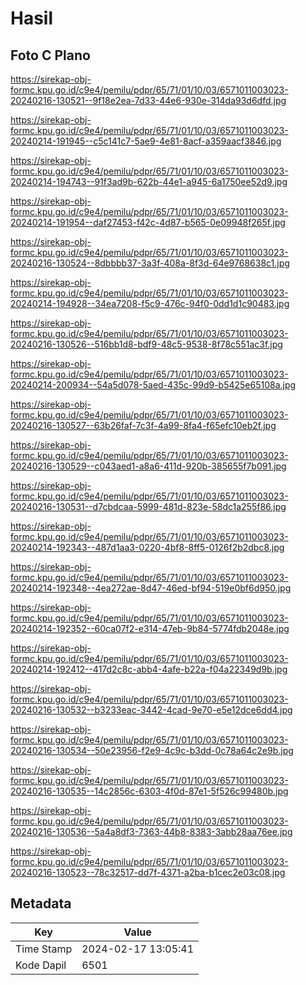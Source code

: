 # Hasil

## Foto C Plano

https://sirekap-obj-formc.kpu.go.id/c9e4/pemilu/pdpr/65/71/01/10/03/6571011003023-20240216-130521--9f18e2ea-7d33-44e6-930e-314da93d6dfd.jpg

https://sirekap-obj-formc.kpu.go.id/c9e4/pemilu/pdpr/65/71/01/10/03/6571011003023-20240214-191945--c5c141c7-5ae9-4e81-8acf-a359aacf3846.jpg

https://sirekap-obj-formc.kpu.go.id/c9e4/pemilu/pdpr/65/71/01/10/03/6571011003023-20240214-194743--91f3ad9b-622b-44e1-a945-6a1750ee52d9.jpg

https://sirekap-obj-formc.kpu.go.id/c9e4/pemilu/pdpr/65/71/01/10/03/6571011003023-20240214-191954--daf27453-f42c-4d87-b565-0e09948f265f.jpg

https://sirekap-obj-formc.kpu.go.id/c9e4/pemilu/pdpr/65/71/01/10/03/6571011003023-20240216-130524--8dbbbb37-3a3f-408a-8f3d-64e9768638c1.jpg

https://sirekap-obj-formc.kpu.go.id/c9e4/pemilu/pdpr/65/71/01/10/03/6571011003023-20240214-194928--34ea7208-f5c9-476c-94f0-0dd1d1c90483.jpg

https://sirekap-obj-formc.kpu.go.id/c9e4/pemilu/pdpr/65/71/01/10/03/6571011003023-20240216-130526--516bb1d8-bdf9-48c5-9538-8f78c551ac3f.jpg

https://sirekap-obj-formc.kpu.go.id/c9e4/pemilu/pdpr/65/71/01/10/03/6571011003023-20240214-200934--54a5d078-5aed-435c-99d9-b5425e65108a.jpg

https://sirekap-obj-formc.kpu.go.id/c9e4/pemilu/pdpr/65/71/01/10/03/6571011003023-20240216-130527--63b26faf-7c3f-4a99-8fa4-f65efc10eb2f.jpg

https://sirekap-obj-formc.kpu.go.id/c9e4/pemilu/pdpr/65/71/01/10/03/6571011003023-20240216-130529--c043aed1-a8a6-411d-920b-385655f7b091.jpg

https://sirekap-obj-formc.kpu.go.id/c9e4/pemilu/pdpr/65/71/01/10/03/6571011003023-20240216-130531--d7cbdcaa-5999-481d-823e-58dc1a255f86.jpg

https://sirekap-obj-formc.kpu.go.id/c9e4/pemilu/pdpr/65/71/01/10/03/6571011003023-20240214-192343--487d1aa3-0220-4bf8-8ff5-0126f2b2dbc8.jpg

https://sirekap-obj-formc.kpu.go.id/c9e4/pemilu/pdpr/65/71/01/10/03/6571011003023-20240214-192348--4ea272ae-8d47-46ed-bf94-519e0bf6d950.jpg

https://sirekap-obj-formc.kpu.go.id/c9e4/pemilu/pdpr/65/71/01/10/03/6571011003023-20240214-192352--60ca07f2-e314-47eb-9b84-5774fdb2048e.jpg

https://sirekap-obj-formc.kpu.go.id/c9e4/pemilu/pdpr/65/71/01/10/03/6571011003023-20240214-192412--417d2c8c-abb4-4afe-b22a-f04a22349d9b.jpg

https://sirekap-obj-formc.kpu.go.id/c9e4/pemilu/pdpr/65/71/01/10/03/6571011003023-20240216-130532--b3233eac-3442-4cad-9e70-e5e12dce6dd4.jpg

https://sirekap-obj-formc.kpu.go.id/c9e4/pemilu/pdpr/65/71/01/10/03/6571011003023-20240216-130534--50e23956-f2e9-4c9c-b3dd-0c78a64c2e9b.jpg

https://sirekap-obj-formc.kpu.go.id/c9e4/pemilu/pdpr/65/71/01/10/03/6571011003023-20240216-130535--14c2856c-6303-4f0d-87e1-5f526c99480b.jpg

https://sirekap-obj-formc.kpu.go.id/c9e4/pemilu/pdpr/65/71/01/10/03/6571011003023-20240216-130536--5a4a8df3-7363-44b8-8383-3abb28aa76ee.jpg

https://sirekap-obj-formc.kpu.go.id/c9e4/pemilu/pdpr/65/71/01/10/03/6571011003023-20240216-130523--78c32517-dd7f-4371-a2ba-b1cec2e03c08.jpg


## Metadata

| Key        | Value               |
| ---------- | ------------------- |
| Time Stamp | 2024-02-17 13:05:41 |
| Kode Dapil | 6501                |



